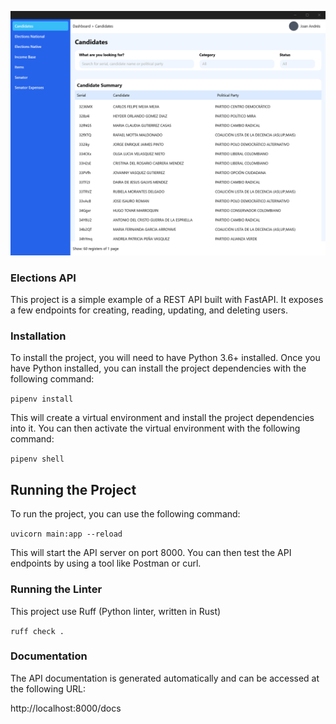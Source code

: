 ![Image](./Docs/App.png)

### Elections API

This project is a simple example of a REST API built with FastAPI.
It exposes a few endpoints for creating, reading, updating, and deleting users.

### Installation

To install the project, you will need to have Python 3.6+ installed.
Once you have Python installed, you can install the project dependencies
with the following command:

`pipenv install`

This will create a virtual environment and install the project
dependencies into it. You can then activate the virtual environment
with the following command:

`pipenv shell`

## Running the Project

To run the project, you can use the following command:

`uvicorn main:app --reload`

This will start the API server on port 8000. You can then test the
API endpoints by using a tool like Postman or curl.

### Running the Linter

This project use Ruff (Python linter, written in Rust)

`ruff check .`

### Documentation

The API documentation is generated automatically and can be accessed
at the following URL:

http://localhost:8000/docs